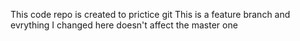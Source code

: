 This code repo is created to prictice git
This is a feature branch and evrything I changed here doesn't affect the master one
